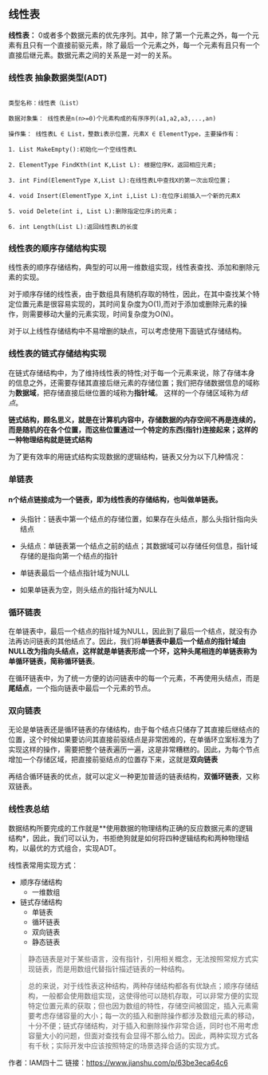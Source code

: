 ## 线性表

__线性表：__ 0或者多个数据元素的优先序列。其中，除了第一个元素之外，每一个元素有且只有一个直接前驱元素，除了最后一个元素之外，每一个元素有且只有一个直接后继元素。数据元素之间的关系是一对一的关系。

### 线性表 抽象数据类型(ADT)

```

类型名称：线性表（List）

数据对象集： 线性表是n(n>=0)个元素构成的有序序列(a1,a2,a3,...,an)

操作集： 线性表L ∈ List，整数i表示位置，元素X ∈ ElementType，主要操作有：

1. List MakeEmpty():初始化一个空线性表L

2. ElementType FindKth(int K,List L): 根据位序K，返回相应元素;

3. int Find(ElementType X,List L):在线性表L中查找X的第一次出现位置；

4. void Insert(ElementType X,int i,List L):在位序i前插入一个新的元素X

5. void Delete(int i, List L):删除指定位序i的元素；

6. int Length(List L):返回线性表L的长度

```

### 线性表的顺序存储结构实现

线性表的顺序存储结构，典型的可以用一维数组实现，线性表查找、添加和删除元素的实现。

对于顺序存储的线性表，由于数组具有随机存取的特性，因此，在其中查找某个特定位置元素是很容易实现的，其时间复杂度为O(1),而对于添加或删除元素的操作，则需要移动大量的元素实现，时间复杂度为O(N)。

对于以上线性存储结构中不易增删的缺点，可以考虑使用下面链式存储结构。

### 线性表的链式存储结构实现

在链式存储结构中，为了维持线性表的特性;对于每一个元素来说，除了存储本身的信息之外，还需要存储其直接后继元素的存储位置；我们把存储数据信息的域称为**数据域**，把存储直接后继位置的域称为**指针域**。  这样的一个存储区域称为*结点*。

**链式结构，顾名思义，就是在计算机内容中，存储数据的内存空间不再是连续的，而是随机的在各个位置，而这些位置通过一个特定的东西(指针)连接起来；这样的一种物理结构就是链式结构**

为了更有效率的用链式结构实现数据的逻辑结构，链表又分为以下几种情况：

### 单链表

#### n个结点链接成为一个链表，即为线性表的存储结构，也叫做单链表。

- 头指针：链表中第一个结点的存储位置，如果存在头结点，那么头指针指向头结点

- 头结点：单链表第一个结点之前的结点；其数据域可以存储任何信息，指针域存储的是指向第一个结点的指针

- 单链表最后一个结点指针域为NULL

- 如果单链表为空，则头结点的指针域为NULL

### 循环链表

在单链表中，最后一个结点的指针域为NULL，因此到了最后一个结点，就没有办法再访问链表的其他结点了。因此，我们将**单链表中最后一个结点的指针域由NULL改为指向头结点，这样就是单链表形成一个环，这种头尾相连的单链表称为单循环链表，简称循环链表**。


在循环链表中，为了统一方便的访问链表中的每一个元素，不再使用头结点，而是**尾结点**，一个指向链表中最后一个元素的节点。

### 双向链表

无论是单链表还是循环链表的存储结构，由于每个结点只储存了其直接后继结点的位置，这个时候如果要访问其直接前驱结点是非常困难的，在单循环立案标准为了实现这样的操作，需要把整个链表遍历一遍，这是非常糟糕的。因此，为每个节点增加一个存储区域，把直接前驱结点的位置存下来，这就是**双向链表**

再结合循环链表的优点，就可以定义一种更加普适的链表结构，**双循环链表**，又称双链表。

### 线性表总结

数据结构所要完成的工作就是**使用数据的物理结构正确的反应数据元素的逻辑结构*，因此，我们可以认为，书拒绝狗就是如何将四种逻辑结构和两种物理结构，以最优的方式组合，实现ADT。

线性表常用实现方式：

- 顺序存储结构
    - 一维数组
- 链式存储结构
    - 单链表
    - 循环链表
    - 双向链表
    - 静态链表
> 静态链表是对于某些语言，没有指针，引用相关概念，无法按照常规方式实现链表，而是用数组代替指针描述链表的一种结构。

> 总的来说，对于线性表这种结构，两种存储结构都各有优缺点；顺序存储结构，一般都会使用数组实现，这使得他可以随机存取，可以非常方便的实现特定位置元素的获取；但也因为数组的特性，存储空间被固定，插入元素需要考虑存储容量的大小；每一次的插入和删除操作都涉及数组元素的移动，十分不便；链式存储结构，对于插入和删除操作非常合适，同时也不用考虑容量大小的问题，但面对查找有会显得不那么给力。因此，两种实现方式各有千秋；实际开发中应该按照特定的场景选择合适的实现方式。

作者：IAM四十二
链接：https://www.jianshu.com/p/63be3eca64c6
